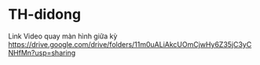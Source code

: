 # TH-didong
Link Video quay màn hình giữa kỳ
https://drive.google.com/drive/folders/11m0uALiAkcUOmCjwHy6Z35jC3yCNHfMn?usp=sharing
